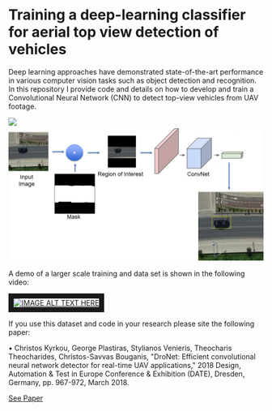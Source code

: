 # Training a deep-learning classifier for aerial top view detection of vehicles

Deep learning approaches have demonstrated state-of-the-art performance in various computer vision tasks such as object detection and recognition. In this repository I provide code and details on how to develop and train a Convolutional Neural Network (CNN) to detect top-view vehicles from UAV footage.

<img src="https://cdn-images-1.medium.com/max/800/1*awybeIxq_Yvg8jBfvrzPjg.png" width="512">

<img src="./images/cnn.png" width="512">



A demo of a larger scale training and data set is shown in the following video:

<a href="https://youtu.be/x3_ujmXM8xk
" target="_blank"><img src="https://cdn-images-1.medium.com/max/800/1*5QjytkBi1bXXiyGm6fohJA.jpeg" 
alt="IMAGE ALT TEXT HERE" width="240" height="240" border="10" /></a>


If you use this dataset and code in your research please site the following paper:

• Christos Kyrkou, George Plastiras, Stylianos Venieris, Theocharis Theocharides, Christos-Savvas Bouganis, "DroNet: Efficient convolutional neural network detector for real-time UAV applications," 2018 Design, Automation & Test in Europe Conference & Exhibition (DATE), Dresden, Germany, pp. 967-972, March 2018. 

[See Paper](https://ieeexplore.ieee.org/abstract/document/8326145)
